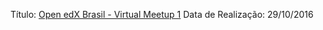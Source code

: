Título: [Open edX Brasil - Virtual Meetup 1](https://www.youtube.com/watch?v=YpbDTPAbPNg)
Data de Realização: 29/10/2016
